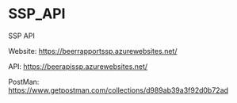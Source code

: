 # SSP_API
SSP API

Website:
https://beerrapportssp.azurewebsites.net/

API:
https://beerapissp.azurewebsites.net/

PostMan:
https://www.getpostman.com/collections/d989ab39a3f92d0b72ad
